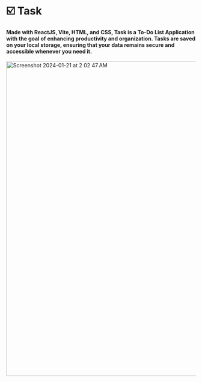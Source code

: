 # ☑️ Task
#### Made with ReactJS, Vite, HTML, and CSS, Task is a To-Do List Application with the goal of enhancing productivity and organization. Tasks are saved on your local storage, ensuring that your data remains secure and accessible whenever you need it. 

<img width="837" alt="Screenshot 2024-01-21 at 2 02 47 AM" src="https://github.com/YonatanTussa/Task/assets/140031110/46f7700b-2902-452b-8793-95a36055242a">
